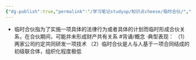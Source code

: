```yaml
---
{"dg-publish":true,"permalink":"/学习笔记studyup/知识点cheese/临时合伙/","dgPassFrontmatter":true,"noteIcon":"","created":"2024-07-16T10:16:56.173+08:00","updated":"2024-09-11T12:11:22.513+08:00"}
---
```


- 临时合伙指为了实施⼀项具体的法律行为或者具体的计划而临时形成合伙关系，在合伙期间，可能并未形成财产共有关系 #背诵/概念 
·典型表现：
（1）两家公司约定共同研发⼀项技术
（2）临时合伙是人与人基于⼀项合同结成的初级联合体，组织化程度极低